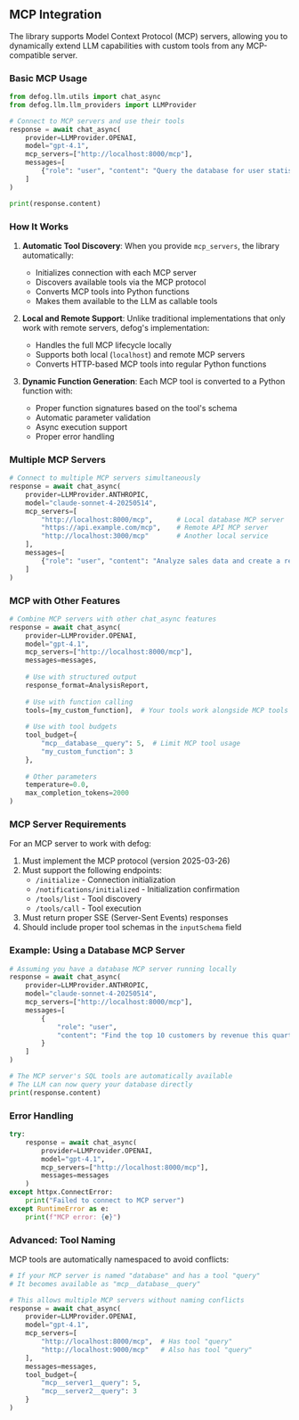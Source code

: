 ## MCP Integration

The library supports Model Context Protocol (MCP) servers, allowing you to dynamically extend LLM capabilities with custom tools from any MCP-compatible server.

### Basic MCP Usage

```python
from defog.llm.utils import chat_async
from defog.llm.llm_providers import LLMProvider

# Connect to MCP servers and use their tools
response = await chat_async(
    provider=LLMProvider.OPENAI,
    model="gpt-4.1",
    mcp_servers=["http://localhost:8000/mcp"],
    messages=[
        {"role": "user", "content": "Query the database for user statistics"}
    ]
)

print(response.content)
```

### How It Works

1. **Automatic Tool Discovery**: When you provide `mcp_servers`, the library automatically:
   - Initializes connection with each MCP server
   - Discovers available tools via the MCP protocol
   - Converts MCP tools into Python functions
   - Makes them available to the LLM as callable tools

2. **Local and Remote Support**: Unlike traditional implementations that only work with remote servers, defog's implementation:
   - Handles the full MCP lifecycle locally
   - Supports both local (`localhost`) and remote MCP servers
   - Converts HTTP-based MCP tools into regular Python functions

3. **Dynamic Function Generation**: Each MCP tool is converted to a Python function with:
   - Proper function signatures based on the tool's schema
   - Automatic parameter validation
   - Async execution support
   - Proper error handling

### Multiple MCP Servers

```python
# Connect to multiple MCP servers simultaneously
response = await chat_async(
    provider=LLMProvider.ANTHROPIC,
    model="claude-sonnet-4-20250514",
    mcp_servers=[
        "http://localhost:8000/mcp",      # Local database MCP server
        "https://api.example.com/mcp",    # Remote API MCP server
        "http://localhost:3000/mcp"       # Another local service
    ],
    messages=[
        {"role": "user", "content": "Analyze sales data and create a report"}
    ]
)
```

### MCP with Other Features

```python
# Combine MCP servers with other chat_async features
response = await chat_async(
    provider=LLMProvider.OPENAI,
    model="gpt-4.1",
    mcp_servers=["http://localhost:8000/mcp"],
    messages=messages,
    
    # Use with structured output
    response_format=AnalysisReport,
    
    # Use with function calling
    tools=[my_custom_function],  # Your tools work alongside MCP tools
    
    # Use with tool budgets
    tool_budget={
        "mcp__database__query": 5,  # Limit MCP tool usage
        "my_custom_function": 3
    },
    
    # Other parameters
    temperature=0.0,
    max_completion_tokens=2000
)
```

### MCP Server Requirements

For an MCP server to work with defog:

1. Must implement the MCP protocol (version 2025-03-26)
2. Must support the following endpoints:
   - `/initialize` - Connection initialization
   - `/notifications/initialized` - Initialization confirmation
   - `/tools/list` - Tool discovery
   - `/tools/call` - Tool execution
3. Must return proper SSE (Server-Sent Events) responses
4. Should include proper tool schemas in the `inputSchema` field

### Example: Using a Database MCP Server

```python
# Assuming you have a database MCP server running locally
response = await chat_async(
    provider=LLMProvider.ANTHROPIC,
    model="claude-sonnet-4-20250514",
    mcp_servers=["http://localhost:8000/mcp"],
    messages=[
        {
            "role": "user", 
            "content": "Find the top 10 customers by revenue this quarter"
        }
    ]
)

# The MCP server's SQL tools are automatically available
# The LLM can now query your database directly
print(response.content)
```

### Error Handling

```python
try:
    response = await chat_async(
        provider=LLMProvider.OPENAI,
        model="gpt-4.1",
        mcp_servers=["http://localhost:8000/mcp"],
        messages=messages
    )
except httpx.ConnectError:
    print("Failed to connect to MCP server")
except RuntimeError as e:
    print(f"MCP error: {e}")
```

### Advanced: Tool Naming

MCP tools are automatically namespaced to avoid conflicts:

```python
# If your MCP server is named "database" and has a tool "query"
# It becomes available as "mcp__database__query"

# This allows multiple MCP servers without naming conflicts
response = await chat_async(
    provider=LLMProvider.OPENAI,
    model="gpt-4.1",
    mcp_servers=[
        "http://localhost:8000/mcp",  # Has tool "query"
        "http://localhost:9000/mcp"   # Also has tool "query"
    ],
    messages=messages,
    tool_budget={
        "mcp__server1__query": 5,
        "mcp__server2__query": 3
    }
)
```